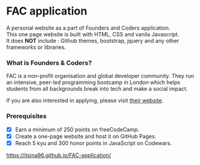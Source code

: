# FAC application 
A personal website as a part of Founders and Coders application.<br>
This one page website is built with HTML, CSS and vanila Javascript.<br> 
It does **NOT** include : Github themes, bootstrap, jquery and any other frameworks or libraries.

### What is Founders & Coders?
FAC is a non-profit organisation and global developer community. They run an intensive, peer-led programming bootcamp in London which helps students from all backgrounds break into tech and make a social impact.
>
If you are also interested in applying, please visit [their website](https://www.foundersandcoders.com/about).

### Prerequisites
- [x] Earn a minimum of 250 points on freeCodeCamp.
- [x] Create a one-page website and host it on GitHub Pages.
- [x] Reach 5 kyu and 300 honor points in JavaScript on Codewars.
 
https://itsina96.github.io/FAC-application/ 
